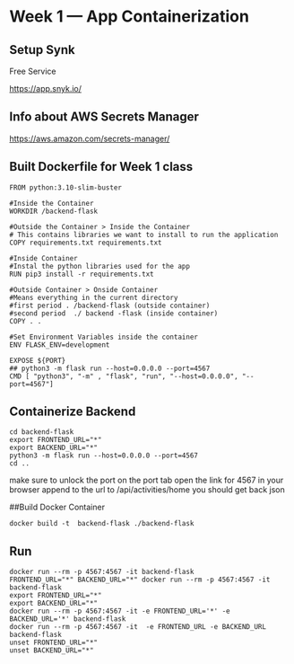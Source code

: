 # Week 1 — App Containerization

## Setup Synk 

Free Service

https://app.snyk.io/

## Info about AWS Secrets Manager

https://aws.amazon.com/secrets-manager/

## Built Dockerfile for Week 1 class

    FROM python:3.10-slim-buster

    #Inside the Container
    WORKDIR /backend-flask

    #Outside the Container > Inside the Container
    # This contains libraries we want to install to run the application
    COPY requirements.txt requirements.txt

    #Inside Container
    #Instal the python libraries used for the app
    RUN pip3 install -r requirements.txt

    #Outside Container > Onside Container
    #Means everything in the current directory
    #first period . /backend-flask (outside container)
    #second period  ./ backend -flask (inside container)
    COPY . .

    #Set Environment Variables inside the container
    ENV FLASK_ENV=development

    EXPOSE ${PORT}
    ## python3 -m flask run --host=0.0.0.0 --port=4567
    CMD [ "python3", "-m" , "flask", "run", "--host=0.0.0.0", "--port=4567"]


## Containerize Backend

    cd backend-flask
    export FRONTEND_URL="*"
    export BACKEND_URL="*"
    python3 -m flask run --host=0.0.0.0 --port=4567
    cd ..

make sure to unlock the port on the port tab
open the link for 4567 in your browser
append to the url to /api/activities/home
you should get back json

##Build Docker Container

    docker build -t  backend-flask ./backend-flask

## Run

    docker run --rm -p 4567:4567 -it backend-flask
    FRONTEND_URL="*" BACKEND_URL="*" docker run --rm -p 4567:4567 -it backend-flask
    export FRONTEND_URL="*"
    export BACKEND_URL="*"
    docker run --rm -p 4567:4567 -it -e FRONTEND_URL='*' -e BACKEND_URL='*' backend-flask
    docker run --rm -p 4567:4567 -it  -e FRONTEND_URL -e BACKEND_URL backend-flask
    unset FRONTEND_URL="*"
    unset BACKEND_URL="*"
